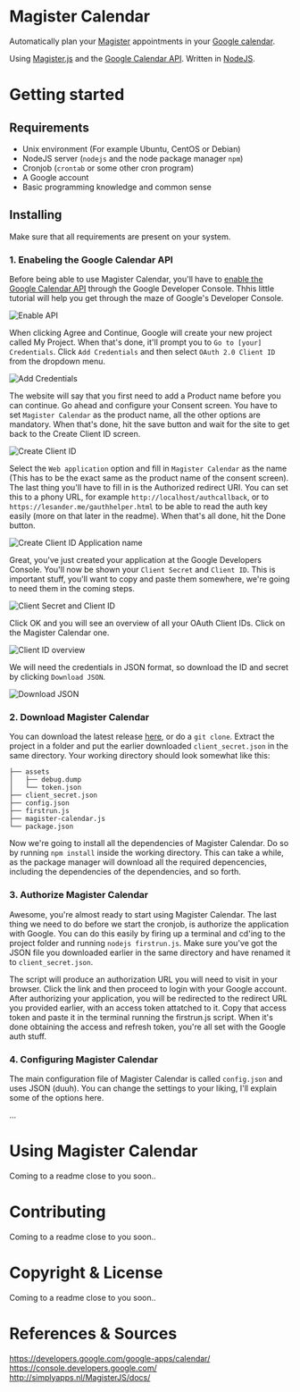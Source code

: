 # Magister Calendar
Automatically plan your [Magister](http://www.schoolmaster.nl/) appointments in your [Google calendar](https://google.com/calendar).

Using [Magister.js](https://github.com/simplyGits/MagisterJS) and the [Google Calendar API](https://developers.google.com/google-apps/calendar/). Written in [NodeJS](https://nodejs.org/).

# Getting started

## Requirements
- Unix environment (For example Ubuntu, CentOS or Debian)
- NodeJS server (`nodejs` and the node package manager `npm`)
- Cronjob (`crontab` or some other cron program)
- A Google account
- Basic programming knowledge and common sense

## Installing
Make sure that all requirements are present on your system.

### 1. Enabeling the Google Calendar API
Before being able to use Magister Calendar, you'll have to [enable the Google Calendar API](https://console.developers.google.com/flows/enableapi?apiid=calendar) through the Google Developer Console. Thhis little tutorial will help you get through the maze of Google's Developer Console.

![Enable API](http://img.prntscr.com/img?url=http://i.imgur.com/VHo30ws.png)


When clicking Agree and Continue, Google will create your new project called My Project. When that's done, it'll prompt you to `Go to [your] Credentials`. Click `Add Credentials` and then select `OAuth 2.0 Client ID` from the dropdown menu.

![Add Credentials](http://img.prntscr.com/img?url=http://i.imgur.com/N4YlPOr.png)


The website will say that you first need to add a Product name before you can continue.
Go ahead and configure your Consent screen. You have to set `Magister Calendar` as the product name, 
all the other options are mandatory. When that's done, hit the save button and wait for the site to get back to the Create Client ID screen. 

![Create Client ID](http://img.prntscr.com/img?url=http://i.imgur.com/FUXOdfg.png)


Select the `Web application` option and fill in `Magister Calendar` as the name (This has to be the exact same as the product name of the consent screen). The last thing you'll have to fill in is the Authorized redirect URI. You can set this to a phony URL, for example `http://localhost/authcallback`, or to `https://lesander.me/gauthhelper.html` to be able to read the auth key easily (more on that later in the readme).
When that's all done, hit the Done button.

![Create Client ID Application name](http://img.prntscr.com/img?url=http://i.imgur.com/Evq752L.png)


Great, you've just created your application at the Google Developers Console. You'll now be shown your `Client Secret` and `Client ID`. This is important stuff, you'll want to copy and paste them somewhere, we're going to need them in the coming steps.

![Client Secret and Client ID](http://img.prntscr.com/img?url=http://i.imgur.com/d0lZcVR.png)


Click OK and you will see an overview of all your OAuth Client IDs. Click on the Magister Calendar one.

![Client ID overview](http://img.prntscr.com/img?url=http://i.imgur.com/6A3orXA.png)

We will need the credentials in JSON format, so download the ID and secret by clicking `Download JSON`.

![Download JSON](http://img.prntscr.com/img?url=http://i.imgur.com/21Bf2m3.png)

### 2. Download Magister Calendar

You can download the latest release [here](https://github.com/lesander/magister-calendar/releases), or do a `git clone`. Extract the project in a folder and put the earlier downloaded `client_secret.json` in the same directory.
Your working directory should look somewhat like this:
```
├── assets
│   ├── debug.dump
│   └── token.json
├── client_secret.json
├── config.json
├── firstrun.js
├── magister-calendar.js
└── package.json
```
Now we're going to install all the dependencies of Magister Calendar. Do so by running `npm install` inside the working directory. This can take a while, as the package manager will download all the required depencencies, including the dependencies of the dependencies, and so forth.


### 3. Authorize Magister Calendar

Awesome, you're almost ready to start using Magister Calendar. The last thing we need to do before we start the cronjob, is authorize the application with Google. You can do this easily by firing up a terminal and cd'ing to the project folder and running `nodejs firstrun.js`. Make sure you've got the JSON file you downloaded earlier in the same directory and have renamed it to `client_secret.json`.

The script will produce an authorization URL you will need to visit in your browser. Click the link and then proceed to login with your Google account. After authorizing your application, you will be redirected to the redirect URL you provided earlier, with an access token attatched to it. Copy that access token and paste it in the terminal running the firstrun.js script. When it's done obtaining the access and refresh token, you're all set with the Google auth stuff.

### 4. Configuring Magister Calendar
The main configuration file of Magister Calendar is called `config.json` and uses JSON (duuh). You can change the settings to your liking, I'll explain some of the options here.

...


# Using Magister Calendar

Coming to a readme close to you soon..

# Contributing

Coming to a readme close to you soon..

# Copyright & License

Coming to a readme close to you soon..

# References & Sources

https://developers.google.com/google-apps/calendar/
https://console.developers.google.com/
http://simplyapps.nl/MagisterJS/docs/

